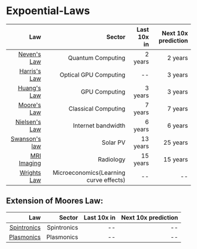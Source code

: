# Expoential-Laws

| Law        | Sector  | Last 10x in  | Next 10x prediction  | 
| -------------:| -----:| ------:| ------:|
| [Neven's Law](https://en.wikipedia.org/wiki/Hartmut_Neven#Neven's_law) | Quantum Computing| 2 years| 2 years|
| [Harris's Law](https://medium.com/lightmatter/the-story-behind-lightmatters-tech-e9fa0facca30) | Optical GPU Computing|--| 3 years|
| [Huang's Law](https://en.wikipedia.org/wiki/Huang%27s_law) | GPU Computing| 3 years| 3 years|
| [Moore's Law](https://en.wikipedia.org/wiki/Moore%27s_law) | Classical Computing| 7 years| 7 years|
| [Nielsen's Law](https://www.nngroup.com/articles/law-of-bandwidth/) | Internet bandwidth| 6 years| 6 years|
| [Swanson's law](https://en.wikipedia.org/wiki/Swanson%27s_law) | Solar PV | 13 years| 25 years|
| [MRI Imaging](https://qr.ae/pG7IOv) | Radiology| 15 years| 15 years|
| [Wrights Law](https://en.wikipedia.org/wiki/Experience_curve_effects) | Microeconomics(Learning curve effects)|--|--|

## Extension of Moores Law:

| Law        | Sector  | Last 10x in  | Next 10x prediction  | 
| -------------:| -----:| ------:| ------:|
| [Spintronics](https://www.hindawi.com/journals/acisc/2013/426962/) | Spintronics | --| --|
| [Plasmonics](https://arxiv.org/ftp/arxiv/papers/1612/1612.02898.pdf#:~:text=Looking%20ahead%2C%20photonic%20board%2D%20and,Optical%20communication%2C%20Transistors%2C%20Plasmonics.) | Plasmonics | --| --|

